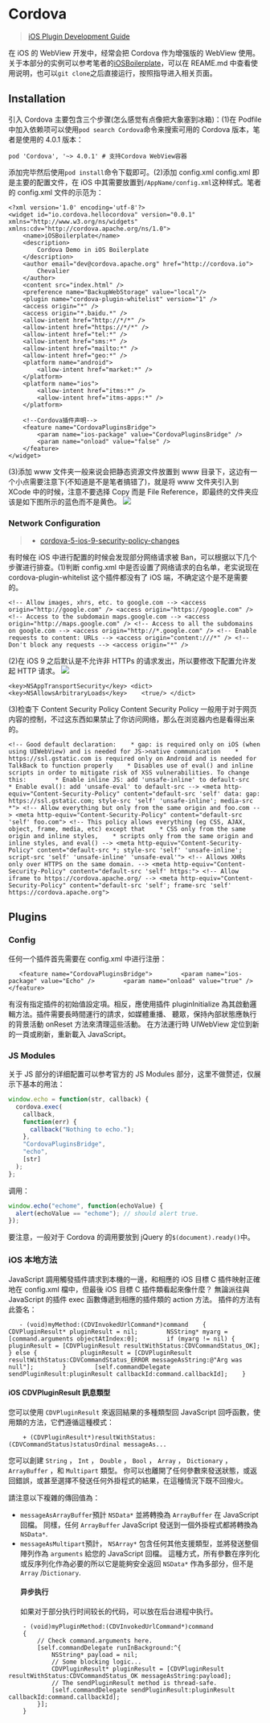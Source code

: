 # Cordova

> [iOS Plugin Development Guide](https://cordova.apache.org/docs/en/latest/guide/platforms/ios/plugin.html)

在 iOS 的 WebView 开发中，经常会把 Cordova 作为增强版的 WebView 使用。关于本部分的实例可以参考笔者的[iOSBoilerplate](https://github.com/wx-chevalier/iOS-Boilerplate/tree/master/UI-Components/Widgets/WebView/Cordova)，可以在 REAME.md 中查看使用说明，也可以`git clone`之后直接运行，按照指导进入相关页面。

## Installation

引入 Cordova 主要包含三个步骤(怎么感觉有点像把大象塞到冰箱)：(1)在 Podfile 中加入依赖项可以使用`pod search Cordova`命令来搜索可用的 Cordova 版本，笔者是使用的 4.0.1 版本：

```
pod 'Cordova', '~> 4.0.1' # 支持Cordova WebView容器
```

添加完毕然后使用`pod install`命令下载即可。(2)添加 config.xml config.xml 即是主要的配置文件，在 iOS 中其需要放置到`/AppName/config.xml`这种样式。笔者的 config.xml 文件的示范为：

```
<?xml version='1.0' encoding='utf-8'?>
<widget id="io.cordova.hellocordova" version="0.0.1" xmlns="http://www.w3.org/ns/widgets" xmlns:cdv="http://cordova.apache.org/ns/1.0">
    <name>iOSBoilerplate</name>
    <description>
        Cordova Demo in iOS Boilerplate
    </description>
    <author email="dev@cordova.apache.org" href="http://cordova.io">
        Chevalier
    </author>
    <content src="index.html" />
    <preference name="BackupWebStorage" value="local"/>
    <plugin name="cordova-plugin-whitelist" version="1" />
    <access origin="*" />
    <access origin="*.baidu.*" />
    <allow-intent href="http://*/*" />
    <allow-intent href="https://*/*" />
    <allow-intent href="tel:*" />
    <allow-intent href="sms:*" />
    <allow-intent href="mailto:*" />
    <allow-intent href="geo:*" />
    <platform name="android">
        <allow-intent href="market:*" />
    </platform>
    <platform name="ios">
        <allow-intent href="itms:*" />
        <allow-intent href="itms-apps:*" />
    </platform>

    <!--Cordova插件声明-->
    <feature name="CordovaPluginsBridge">
        <param name="ios-package" value="CordovaPluginsBridge" />
        <param name="onload" value="false" />
    </feature>
</widget>
```

(3)添加 www 文件夹一般来说会把静态资源文件放置到 www 目录下，这边有一个小点需要注意下(不知道是不是笔者搞错了)，就是将 www 文件夹引入到 XCode 中的时候，注意不要选择 Copy 而是 File Reference，即最终的文件夹应该是如下图所示的蓝色而不是黄色。 ![](http://7xkt0f.com1.z0.glb.clouddn.com/861EEF1C-ADAE-40D3-AB56-EBD0AB4A13DB.png)

### Network Configuration

> * [cordova-5-ios-9-security-policy-changes](http://moduscreate.com/cordova-5-ios-9-security-policy-changes/)

有时候在 iOS 中进行配置的时候会发现部分网络请求被 Ban，可以根据以下几个步骤进行排查。(1)判断 config.xml 中是否设置了网络请求的白名单，老实说现在 cordova-plugin-whitelist 这个插件都没有了 iOS 端，不确定这个是不是需要的。

```
<!-- Allow images, xhrs, etc. to google.com --> <access origin="http://google.com" /> <access origin="https://google.com" /> <!-- Access to the subdomain maps.google.com --> <access origin="http://maps.google.com" /> <!-- Access to all the subdomains on google.com --> <access origin="http://*.google.com" /> <!-- Enable requests to content: URLs --> <access origin="content:///*" /> <!-- Don't block any requests --> <access origin="*" />
```

(2)在 iOS 9 之后默认是不允许非 HTTPs 的请求发出，所以要修改下配置允许发起 HTTP 请求。 ![](http://i.stack.imgur.com/nGw3j.png)

```
<key>NSAppTransportSecurity</key> <dict>    <key>NSAllowsArbitraryLoads</key>    <true/> </dict>
```

(3)检查下 Content Security Policy Content Security Policy 一般用于对于网页内容的控制，不过这东西如果禁止了你访问网络，那么在浏览器内也是看得出来的。

```
<!-- Good default declaration:    * gap: is required only on iOS (when using UIWebView) and is needed for JS->native communication    * https://ssl.gstatic.com is required only on Android and is needed for TalkBack to function properly    * Disables use of eval() and inline scripts in order to mitigate risk of XSS vulnerabilities. To change this:        * Enable inline JS: add 'unsafe-inline' to default-src        * Enable eval(): add 'unsafe-eval' to default-src --> <meta http-equiv="Content-Security-Policy" content="default-src 'self' data: gap: https://ssl.gstatic.com; style-src 'self' 'unsafe-inline'; media-src *"> <!-- Allow everything but only from the same origin and foo.com --> <meta http-equiv="Content-Security-Policy" content="default-src 'self' foo.com"> <!-- This policy allows everything (eg CSS, AJAX, object, frame, media, etc) except that    * CSS only from the same origin and inline styles,    * scripts only from the same origin and inline styles, and eval() --> <meta http-equiv="Content-Security-Policy" content="default-src *; style-src 'self' 'unsafe-inline'; script-src 'self' 'unsafe-inline' 'unsafe-eval'"> <!-- Allows XHRs only over HTTPS on the same domain. --> <meta http-equiv="Content-Security-Policy" content="default-src 'self' https:"> <!-- Allow iframe to https://cordova.apache.org/ --> <meta http-equiv="Content-Security-Policy" content="default-src 'self'; frame-src 'self' https://cordova.apache.org">
```

## Plugins

### Config

任何一个插件首先需要在 config.xml 中进行注册：

```
   <feature name="CordovaPluginsBridge">        <param name="ios-package" value="Echo" />        <param name="onload" value="true" />    </feature>
```

有沒有指定插件的初始值設定項。相反，應使用插件 pluginInitialize 為其啟動邏輯方法。插件需要長時間運行的請求，如媒體重播、 聽眾，保持內部狀態應執行的背景活動 onReset 方法來清理這些活動。 在方法運行時 UIWebView 定位到新的一頁或刷新，重新載入 JavaScript。

### JS Modules

关于 JS 部分的详细配置可以参考官方的 JS Modules 部分，这里不做赘述，仅展示下基本的用法：

```javascript
window.echo = function(str, callback) {
  cordova.exec(
    callback,
    function(err) {
      callback("Nothing to echo.");
    },
    "CordovaPluginsBridge",
    "echo",
    [str]
  );
};
```

调用：

```javascript
window.echo("echome", function(echoValue) {
  alert(echoValue == "echome"); // should alert true.
});
```

要注意，一般对于 Cordova 的调用要放到 jQuery 的`$(document).ready()`中。

### iOS 本地方法

JavaScript 調用觸發插件請求到本機的一邊，和相應的 iOS 目標 C 插件映射正確地在 config.xml 檔中，但最後 iOS 目標 C 插件類看起來像什麼？ 無論派往與 JavaScript 的插件 exec 函數傳遞到相應的插件類的 action 方法。 插件的方法有此簽名：

```
   - (void)myMethod:(CDVInvokedUrlCommand*)command    {        CDVPluginResult* pluginResult = nil;        NSString* myarg = [command.arguments objectAtIndex:0];        if (myarg != nil) {            pluginResult = [CDVPluginResult resultWithStatus:CDVCommandStatus_OK];        } else {            pluginResult = [CDVPluginResult resultWithStatus:CDVCommandStatus_ERROR messageAsString:@"Arg was null"];        }        [self.commandDelegate sendPluginResult:pluginResult callbackId:command.callbackId];    }
```

#### iOS CDVPluginResult 訊息類型

您可以使用 `CDVPluginResult` 來返回結果的多種類型回 JavaScript 回呼函數，使用類的方法，它們遵循這種模式：

```
    + (CDVPluginResult*)resultWithStatus:(CDVCommandStatus)statusOrdinal messageAs...
```

您可以創建 `String` ， `Int` ， `Double` ， `Bool` ， `Array` ， `Dictionary` ， `ArrayBuffer` ，和 `Multipart` 類型。 你可以也離開了任何參數來發送狀態，或返回錯誤，或甚至選擇不發送任何外掛程式的結果，在這種情況下既不回撥火。

請注意以下複雜的傳回值為：

* `messageAsArrayBuffer`預計 `NSData*` 並將轉換為 `ArrayBuffer` 在 JavaScript 回檔。 同樣，任何 `ArrayBuffer` JavaScript 發送到一個外掛程式都將轉換為`NSData*`.
* `messageAsMultipart`預計， `NSArray*` 包含任何其他支援類型，並將發送整個陣列作為 `arguments` 給您的 JavaScript 回檔。 這種方式，所有參數在序列化或反序列化作為必要的所以它是能夠安全返回 `NSData*` 作為多部分，但不是 `Array` /`Dictionary`.
  #### 异步执行
  如果对于部分执行时间较长的代码，可以放在后台进程中执行。

```
    - (void)myPluginMethod:(CDVInvokedUrlCommand*)command
    {
        // Check command.arguments here.
        [self.commandDelegate runInBackground:^{
            NSString* payload = nil;
            // Some blocking logic...
            CDVPluginResult* pluginResult = [CDVPluginResult resultWithStatus:CDVCommandStatus_OK messageAsString:payload];
            // The sendPluginResult method is thread-safe.
            [self.commandDelegate sendPluginResult:pluginResult callbackId:command.callbackId];
        }];
    }
```
